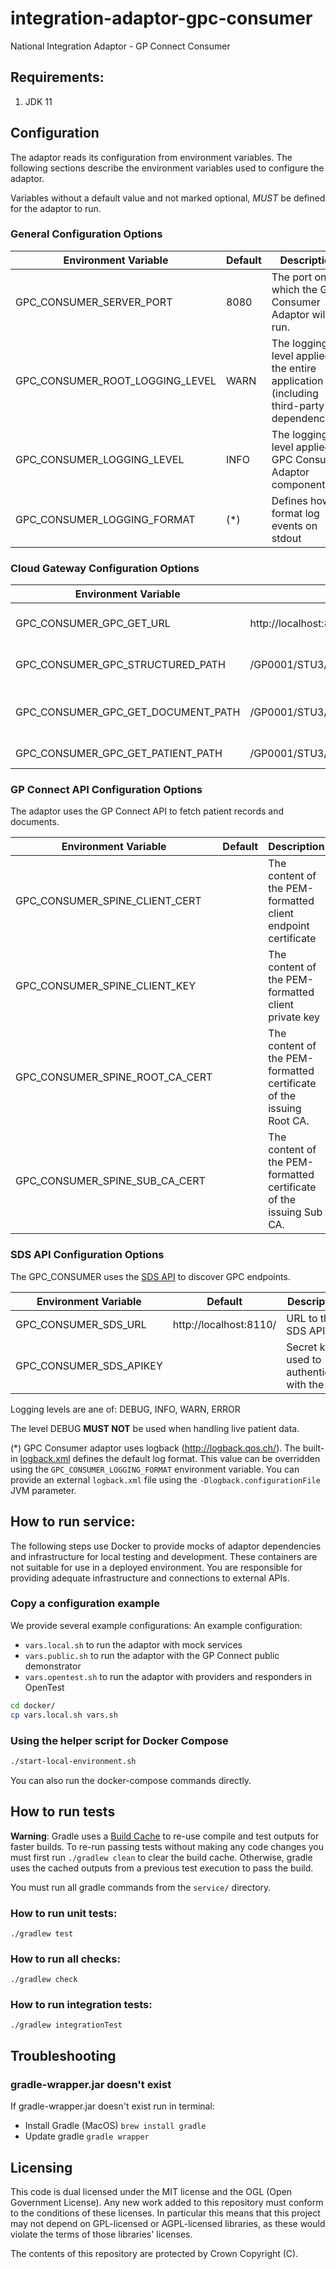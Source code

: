 # integration-adaptor-gpc-consumer

National Integration Adaptor - GP Connect Consumer

## Requirements:

1. JDK 11

## Configuration

The adaptor reads its configuration from environment variables. The following sections describe the environment variables
 used to configure the adaptor.

Variables without a default value and not marked optional, *MUST* be defined for the adaptor to run.

### General Configuration Options

| Environment Variable                 | Default                   | Description
| -------------------------------------|---------------------------|-------------
| GPC_CONSUMER_SERVER_PORT             | 8080                      | The port on which the GPC Consumer Adaptor will run.
| GPC_CONSUMER_ROOT_LOGGING_LEVEL      | WARN                      | The logging level applied to the entire application (including third-party dependencies).
| GPC_CONSUMER_LOGGING_LEVEL           | INFO                      | The logging level applied to GPC Consumer Adaptor components.
| GPC_CONSUMER_LOGGING_FORMAT          | (*)                       | Defines how to format log events on stdout

### Cloud Gateway Configuration Options

| Environment Variable                 | Default                                                        | Description
| -------------------------------------|----------------------------------------------------------------|-------------
| GPC_CONSUMER_GPC_GET_URL             | http://localhost:8110                                          | Base URL for GPC service.
| GPC_CONSUMER_GPC_STRUCTURED_PATH     | /GP0001/STU3/1/gpconnect/fhir/Patient/$gpc.getstructuredrecord | Structured record path.
| GPC_CONSUMER_GPC_GET_DOCUMENT_PATH   | /GP0001/STU3/1/gpconnect/fhir/Binary/{documentId}              | Get Document record path.
| GPC_CONSUMER_GPC_GET_PATIENT_PATH	   | /GP0001/STU3/1/gpconnect/fhir/Patient                          | Patient record path

### GP Connect API Configuration Options

The adaptor uses the GP Connect API to fetch patient records and documents.

| Environment Variable                 | Default                                       | Description
| -------------------------------------|-----------------------------------------------|-------------
| GPC_CONSUMER_SPINE_CLIENT_CERT              |                                               | The content of the PEM-formatted client endpoint certificate
| GPC_CONSUMER_SPINE_CLIENT_KEY               |                                               | The content of the PEM-formatted client private key
| GPC_CONSUMER_SPINE_ROOT_CA_CERT             |                                               | The content of the PEM-formatted certificate of the issuing Root CA.
| GPC_CONSUMER_SPINE_SUB_CA_CERT              |                                               | The content of the PEM-formatted certificate of the issuing Sub CA.

### SDS API Configuration Options

The GPC_CONSUMER uses the [SDS API]() to discover GPC endpoints.

| Environment Variable                 | Default                                       | Description
| -------------------------------------|-----------------------------------------------|-------------
| GPC_CONSUMER_SDS_URL                        | http://localhost:8110/                        | URL to the SDS API
| GPC_CONSUMER_SDS_APIKEY                     |                                               | Secret key used to authenticate with the API

Logging levels are ane of: DEBUG, INFO, WARN, ERROR

The level DEBUG **MUST NOT** be used when handling live patient data.

(*) GPC Consumer adaptor uses logback (http://logback.qos.ch/). The built-in [logback.xml](service/src/main/resources/logback.xml) 
defines the default log format. This value can be overridden using the `GPC_CONSUMER_LOGGING_FORMAT` environment variable.
You can provide an external `logback.xml` file using the `-Dlogback.configurationFile` JVM parameter.

## How to run service:

The following steps use Docker to provide mocks of adaptor dependencies and infrastructure for local testing and 
development. These containers are not suitable for use in a deployed environment. You are responsible for providing 
adequate infrastructure and connections to external APIs. 

### Copy a configuration example

We provide several example configurations:
An example configuration:
* `vars.local.sh` to run the adaptor with mock services
* `vars.public.sh` to run the adaptor with the GP Connect public demonstrator
* `vars.opentest.sh` to run the adaptor with providers and responders in OpenTest

```bash
cd docker/
cp vars.local.sh vars.sh
```

### Using the helper script for Docker Compose
```bash
./start-local-environment.sh
```

You can also run the docker-compose commands directly.

## How to run tests

**Warning**: Gradle uses a [Build Cache](https://docs.gradle.org/current/userguide/build_cache.html) to re-use compile and
test outputs for faster builds. To re-run passing tests without making any code changes you must first run 
`./gradlew clean` to clear the build cache. Otherwise, gradle uses the cached outputs from a previous test execution to 
pass the build.

You must run all gradle commands from the `service/` directory.

### How to run unit tests:

```shell script
./gradlew test
```

### How to run all checks:

```shell script
./gradlew check
```

### How to run integration tests:

```shell script
./gradlew integrationTest
```

## Troubleshooting

### gradle-wrapper.jar doesn't exist

If gradle-wrapper.jar doesn't exist run in terminal:
* Install Gradle (MacOS) `brew install gradle`
* Update gradle `gradle wrapper`

## Licensing
This code is dual licensed under the MIT license and the OGL (Open Government License). Any new work added to this repository must conform to the conditions of these licenses. In particular this means that this project may not depend on GPL-licensed or AGPL-licensed libraries, as these would violate the terms of those libraries' licenses.

The contents of this repository are protected by Crown Copyright (C).
